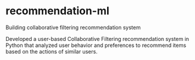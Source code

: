 # recommendation-ml
Building collaborative filtering recommendation system

Developed a user-based Collaborative Filtering recommendation system in Python that analyzed user behavior and preferences to recommend items based on the actions of similar users.
